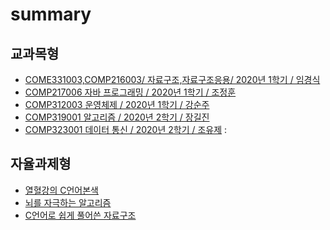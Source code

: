# summary

## 교과목형
- [COME331003,COMP216003/ 자료구조,자료구조응용/ 2020년 1학기 / 임경식](https://github.com/chlwlgks3/2020-1DataStructure)
- [COMP217006 자바 프로그래밍 / 2020년 1학기 / 조정훈]()
- [COMP312003 운영체제 / 2020년 1학기 / 강순주]()
- [COMP319001 알고리즘 / 2020년 2학기 / 장길진]()
- [COMP323001 데이터 통신 / 2020년 2학기 / 조유제]()  : 


## 자율과제형
- [열혈강의 C언어본색]()
- [뇌를 자극하는 알고리즘]()
- [C언어로 쉽게 풀어쓴 자료구조]()

